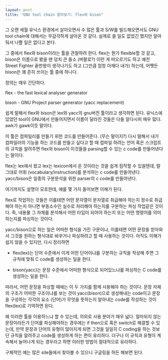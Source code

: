 ```yaml
---
layout: post
title: "GNU tool chain 알아보기: flex와 bison"
---
```



그 오랜 세월 유닉스 환경에서 살아오면서 수 많은 툴과 S/W를 빌드해오면서도 GNU tool chain에 대해서는 무감각하게 살아온 것 같다. 실제로 쓸 일도 없었긴 했지만 알아둬서 나쁠 일은 없다고 본다. 




그 중에서 flex와 bison이라는 툴을 관찰하려 한다. flex는 뭔가 flexible할 것 같고, bison은 이름으로 봤을 땐 덩치 큰 들소 (버팔로?) 이런 게 떠오르기도 하고 예전 Street Fighter 끝판왕이 생각나기도 하고 (그만큼 엄청 아재다 내가) 하는데, 어쨋든 bison은 꽤 흔히 쓰이는 툴 중에 하나다.




정의는 매우 간단하다.




flex - the fast lexical analyser generator

bison - GNU Project parser generator (yacc replacement)




쉽게 말해서 flex와 bison은 lex와 yacc의 gnu버전 툴이라고 생각하면 된다. 유닉스에 있었던 tool이 GNU에서 만들어지면서 이름이 달라진 것들은 다들 알다시피 매우 많다. awk가 gawk이듯 말이다. 




이 툴은 컴파일러를 만들기 위한 코드를 만들어준다. (무슨 말이지?) 다시 말해서 내가 컴파일러의 기능을 하는 코드를 만들고 싶다고 할 때 컴파일 하려는 언어 혹은 스크립트의 규칙을 알려주면 flex와 bison이 이것들을 parsing할 수 있는 c code를 만들어낸다는 말이다. 




flex는 lex에서 왔고 lex는 lexicon에서 온 것이라는 것을 쉽게 짐작할 수 있을텐데, 말 그대로 어휘 (vocabulary/instruction)를 분석하는 c code를 만들어낸다. yacc/bison은 일종의 구분문석을 위한 parser의 c code를 만들어낸다. 




여기까지도 설명이 모호한데, 예를 몇 가지 들어보면 이해가 된다.




flex로 작업하는 것들은 이를테면 어떤 문자열이 문자열로 취급해야 하는지 정수로 취급해야 하는지 아니면 부동소수인 실수로 처리해야 하는지를 구분하는 파싱 작업같은 것이다. 즉, 내용물 그 자체를 분석해서 어떤 타입이 되어야 하는지 또는 어떤 명령어를 의미하는지를 파싱하는 것이다.




yacc/bison으로 하는 일은 어떠한 형식을 가진 구문이냐, 이를테면 어떤 문장을 받아와서 그것을 원하는 형식대로 바꾸거나 파싱하려고 할 때 사용하는 것이다. 아직도 이해가 쉽지 않을 수 있지만, 다시 정리하면 




- flex(lex)는 단어 수준에서 이게 어떤 단어이냐를 구분하는 규칙을 작성해 주면 그 규칙에 맞춰 C code를 생성하는 일을 한다. 

- bison(yacc)는 문장 수준에서 어떠한 형식으로 되어있느냐를 파싱하는 C code를 생성하는 일을 한다.




따라서, 어떤 문장을 파싱할 때에는 이 두 가지를 함께 사용해야 하는 것이다. 문장 자체의 구조가 어떠한 구조이냐를 보는 것이 yacc(bison)으로 생성해내는 code이고 문장을 구성하는 각각의 요소 (단어)가 무엇을 뜻하는지 알아내는 code를 작성하는 것이 flex(lex)로 기억하면 된다.




왜 이러한 툴을 이용하느냐 할 수 있는데, 의외로 사용 분야가 매우 넓다. 얼마되지 않는 문장이라든가 단어를 파싱해야하는 경우에는 if then으로 혹은 switch로 해결할 수 있는데, 만약 문장과 단어의 유형이 많아지게 되면 그것을 일일히 C coding을 하는 것보단 규칙을 알려주고 code를 생성하게 하는 편이 유리하다. 더구나 이 규칙과 유형이 계속해서 늘어나게 되는 경우라고 하면 이러한 방법이 절대적으로 유리하다.




구체적인 예는 많은 site들에서 찾아볼 수 있으니 구글링을 하든 해보면 된다. 


